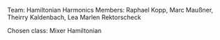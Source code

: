 Team: Hamiltonian Harmonics
Members: Raphael Kopp, Marc Maußner, Theirry Kaldenbach, Lea Marlen Rektorscheck

Chosen class: Mixer Hamiltonian
